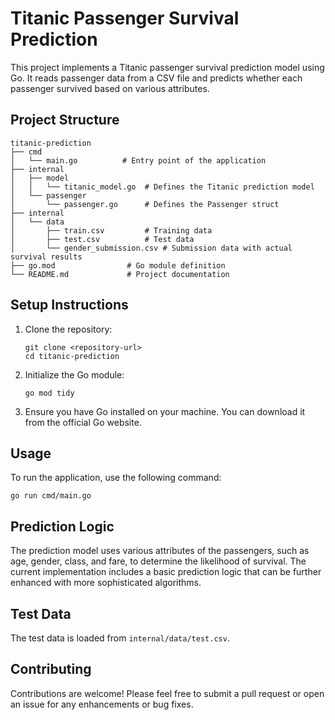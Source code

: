 # Titanic Passenger Survival Prediction

This project implements a Titanic passenger survival prediction model using Go. It reads passenger data from a CSV file and predicts whether each passenger survived based on various attributes.

## Project Structure

```
titanic-prediction
├── cmd
│   └── main.go          # Entry point of the application
├── internal
│   ├── model
│   │   └── titanic_model.go  # Defines the Titanic prediction model
│   └── passenger
│       └── passenger.go      # Defines the Passenger struct
├── internal
│   └── data
│       ├── train.csv         # Training data
│       ├── test.csv          # Test data
│       └── gender_submission.csv # Submission data with actual survival results
├── go.mod                # Go module definition
└── README.md             # Project documentation
```

## Setup Instructions

1. Clone the repository:
   ```
   git clone <repository-url>
   cd titanic-prediction
   ```

2. Initialize the Go module:
   ```
   go mod tidy
   ```

3. Ensure you have Go installed on your machine. You can download it from the official Go website.

## Usage

To run the application, use the following command:

```
go run cmd/main.go
```

## Prediction Logic

The prediction model uses various attributes of the passengers, such as age, gender, class, and fare, to determine the likelihood of survival. The current implementation includes a basic prediction logic that can be further enhanced with more sophisticated algorithms.

## Test Data

The test data is loaded from `internal/data/test.csv`.

## Contributing

Contributions are welcome! Please feel free to submit a pull request or open an issue for any enhancements or bug fixes.